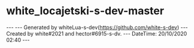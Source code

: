 # white_locajetski-s-dev-master
--- --- Generated by whiteLua-s-dev(https://github.com/white-s-dev) --- Created by white#2021 and hector#6915-s-dv. --- DateTime: 20/10/2020 02:40 ---
